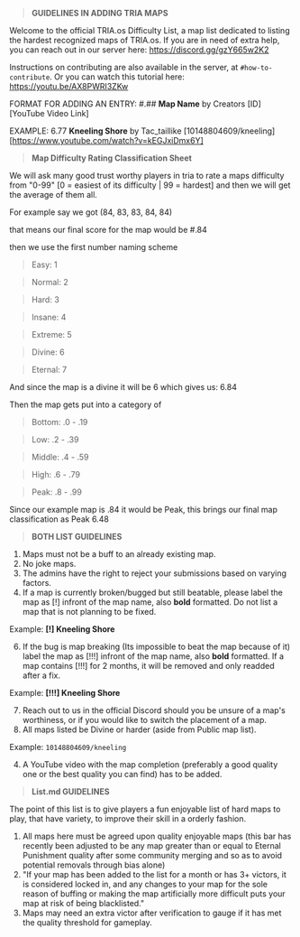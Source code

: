 > **GUIDELINES IN ADDING TRIA MAPS**

Welcome to the official TRIA.os Difficulty List, a map list dedicated 
to listing the hardest recognized maps of TRIA.os. If you are in need
of extra help, you can reach out in our server here:
https://discord.gg/gzY665w2K2

Instructions on contributing are also available in the server, at `#how-to-contribute`.
Or you can watch this tutorial here:  https://youtu.be/AX8PWRI3ZKw

FORMAT FOR ADDING AN ENTRY:
#.## **Map Name** by Creators [ID] [YouTube Video Link]

EXAMPLE:
6.77 **Kneeling Shore** by Tac_taillike [10148804609/kneeling] [https://www.youtube.com/watch?v=kEGJxiDmx6Y]

> **Map Difficulty Rating Classification Sheet**

We will ask many good trust worthy players in tria to rate a maps difficulty from "0-99" [0 = easiest of its difficulty | 99 = hardest] and then we will get the average of them all.

For example say we got (84, 83, 83, 84, 84)

that means our final score for the map would be #.84

then we use the first number naming scheme

>Easy: 1

>Normal: 2

>Hard: 3

>Insane: 4

>Extreme: 5

>Divine: 6

>Eternal: 7

And since the map is a divine it will be 6 which gives us:
6.84

Then the map gets put into a category of

>Bottom: .0 - .19

>Low: .2 - .39

>Middle: .4 - .59

>High: .6 - .79

>Peak: .8 - .99

Since our example map is .84 it would be Peak, this brings our final map classification as
Peak 6.48

> **BOTH LIST GUIDELINES**
1. Maps must not be a buff to an already existing map.
2. No joke maps.
3. The admins have the right to reject your submissions based on varying factors.
4. If a map is currently broken/bugged but still beatable, please label the map as [!] infront of the map name, also **bold** formatted. Do not list a map that is not planning to be fixed.

Example: **[!] Kneeling Shore**

6. If the bug is map breaking (Its impossible to beat the map because of it) label the map as [!!!] infront of the map name, also **bold** formatted. If a map contains [!!!] for 2 months, it will be removed and only readded after a fix.

Example: **[!!!] Kneeling Shore**

7. Reach out to us in the official Discord should you be unsure of a map's worthiness, or if you would like to switch the placement of a map.
8. All maps listed be Divine or harder (aside from Public map list).

Example: `10148804609/kneeling`

4. A YouTube video with the map completion (preferably a good quality one or the best quality you can find) has to be added.


> **List.md GUIDELINES**

The point of this list is to give players a fun enjoyable list of hard maps to play, that have variety, to improve their skill in a orderly fashion.

1. All maps here must be agreed upon quality enjoyable maps (this bar has recently been adjusted to be any map greater than or equal to Eternal Punishment quality after some community merging and so as to avoid potential removals through bias alone)
2.  "If your map has been added to the list for a month or has 3+ victors, it is considered locked in, and any changes to your map for the sole reason of buffing or making the map artificially more difficult puts your map at risk of being blacklisted."
3.  Maps may need an extra victor after verification to gauge if it has met the quality threshold for gameplay.
